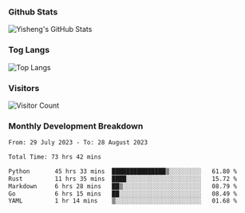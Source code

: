 ### Github Stats
![Yisheng's GitHub Stats](https://github-readme-stats-9qabuvhk1-gongyisheng.vercel.app/api?username=gongyisheng&count_private=true&show_icons=true)
### Tog Langs
![Top Langs](https://github-readme-stats-9qabuvhk1-gongyisheng.vercel.app/api/top-langs/?username=gongyisheng&layout=compact)
### Visitors
![Visitor Count](https://profile-counter.glitch.me/gongyisheng/count.svg)
### Monthly Development Breakdown
<!--START_SECTION:waka-->

```txt
From: 29 July 2023 - To: 28 August 2023

Total Time: 73 hrs 42 mins

Python       45 hrs 33 mins  ███████████████▒░░░░░░░░░   61.80 %
Rust         11 hrs 35 mins  ████░░░░░░░░░░░░░░░░░░░░░   15.72 %
Markdown     6 hrs 28 mins   ██▒░░░░░░░░░░░░░░░░░░░░░░   08.79 %
Go           6 hrs 15 mins   ██░░░░░░░░░░░░░░░░░░░░░░░   08.49 %
YAML         1 hr 14 mins    ▒░░░░░░░░░░░░░░░░░░░░░░░░   01.68 %
```

<!--END_SECTION:waka-->
